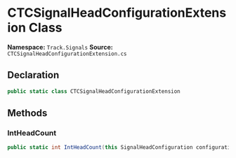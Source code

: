 # CTCSignalHeadConfigurationExtension Class

**Namespace:** `Track.Signals`
**Source:** `CTCSignalHeadConfigurationExtension.cs`

## Declaration

```csharp
public static class CTCSignalHeadConfigurationExtension
```

## Methods

### IntHeadCount

```csharp
public static int IntHeadCount(this SignalHeadConfiguration configuration)
```

